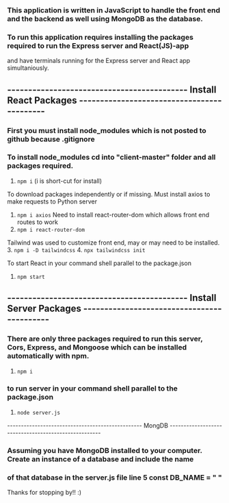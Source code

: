 ### This application is written in JavaScript to handle the front end and the backend as well using MongoDB as the database.

### To run this application requires installing the packages required to run the Express server and React(JS)-app 
and have terminals running for the Express server and React app simultaniously. 

## ------------------------------------------- Install React Packages -------------------------------------------

### First you must install node_modules which is not posted to github because .gitignore
### To install node_modules cd into "client-master" folder and all packages required.
1. `npm i`
(i is short-cut for install)

To download packages independently or if missing.
Must install axios to make requests to Python server
1. `npm i axios`
Need to install react-router-dom which allows front end routes to work
2. `npm i react-router-dom`

Tailwind was used to customize front end, may or may need to be installed. \
3. `npm i -D tailwindcss`
4. `npx tailwindcss init`

To start React in your command shell parallel to the package.json
1. `npm start`

## ------------------------------------------- Install Server Packages -------------------------------------------

### There are only three packages required to run this server, Cors, Express, and Mongoose which can be installed automatically with npm.
1. `npm i`

### to run server in your command shell parallel to the package.json
1. `node server.js`


------------------------------------------------- MongDB -----------------------------------------------------

### Assuming you have MongoDB installed to your computer. Create an instance of a database and include the name 
### of that database in the server.js file line 5 const DB_NAME = " "


Thanks for stopping by!! :)
